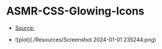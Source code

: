 # ASMR-CSS-Glowing-Icons
- [Source:](https://www.youtube.com/watch?v=qaUf4l9Tth4)

- ![plot](./Resources/Screenshot 2024-01-01 235244.png)